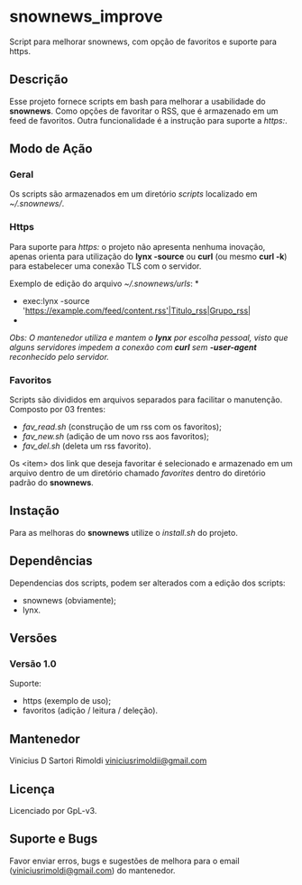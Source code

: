 # snownews_improve
Script para melhorar snownews, com opção de favoritos e suporte para https.


## Descrição
Esse projeto fornece scripts em bash para melhorar a usabilidade do __snownews__. Como opções de favoritar o RSS, que é armazenado em um feed de favoritos. Outra funcionalidade é a instrução para suporte a _https:_.


## Modo de Ação
### Geral
Os scripts são armazenados em um diretório _scripts_ localizado em _~/.snownews/_.

### Https
Para suporte para _https:_ o projeto não apresenta nenhuma inovação, apenas orienta para utilização do __lynx -source__ ou __curl__ (ou mesmo __curl -k__) para estabelecer uma conexão TLS com o servidor.

Exemplo de edição do arquivo _~/.snownews/urls_:
*
* exec:lynx -source 'https://example.com/feed/content.rss'|Titulo_rss|Grupo_rss|
*

*Obs: O mantenedor utiliza e mantem o **lynx** por escolha pessoal, visto que alguns servidores impedem a conexão com **curl** sem **-user-agent** reconhecido pelo servidor.*

### Favoritos
Scripts são divididos em arquivos separados para facilitar o manutenção. Composto por 03 frentes:
- _fav_read.sh_ (construção de um rss com os favoritos);
- _fav_new.sh_ (adição de um novo rss aos favoritos);
- _fav_del.sh_ (deleta um rss favorito).

Os \<item\> dos link que deseja favoritar é selecionado e armazenado em um arquivo dentro de um diretório chamado _favorites_ dentro do diretório padrão do __snownews__.


## Instação
Para as melhoras do __snownews__ utilize o _install.sh_ do projeto.


## Dependências
Dependencias dos scripts, podem ser alterados com a edição dos scripts:
- snownews (obviamente);
- lynx.


## Versões
### Versão 1.0
Suporte:
- https (exemplo de uso);
- favoritos (adição / leitura / deleção).


## Mantenedor
Vinicius D Sartori Rimoldi  <viniciusrimoldii@gmail.com>


## Licença
Licenciado por GpL-v3.


## Suporte e Bugs
Favor enviar erros, bugs e sugestões de melhora para o email (<viniciusrimoldi@gmail.com>) do mantenedor.

